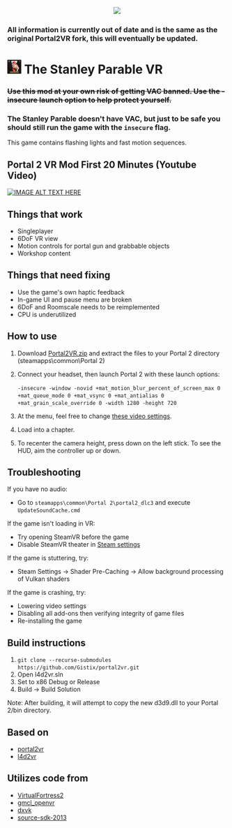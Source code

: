 <div align="center">
  <p>
    <a align="center" href="https://store.steampowered.com/app/221910/The_Stanley_Parable/" target="_blank">
      <img width="auto" src="img/logo.png"></a>
  </p>
</div>

### All information is currently out of date and is the same as the original Portal2VR fork, this will eventually be updated.
# ![The Stanley Parable icon](imgs/icon.jpg "The Stanley Parable icon") The Stanley Parable VR
### ~~Use this mod at your own risk of getting VAC banned. Use the -insecure launch option to help protect yourself.~~
### The Stanley Parable doesn't have VAC, but just to be safe you should still run the game with the `insecure` flag.
This game contains flashing lights and fast motion sequences.

## Portal 2 VR Mod First 20 Minutes (Youtube Video)
[![IMAGE ALT TEXT HERE](https://img.youtube.com/vi/nQZ601kEDFI/0.jpg)](https://www.youtube.com/watch?v=nQZ601kEDFI)

## Things that work
* Singleplayer
* 6DoF VR view
* Motion controls for portal gun and grabbable objects
* Workshop content

## Things that need fixing
* Use the game's own haptic feedback
* In-game UI and pause menu are broken
* 6DoF and Roomscale needs to be reimplemented
* CPU is underutilized

## How to use
1. Download [Portal2VR.zip](https://github.com/Gistix/portal2vr/releases) and extract the files to your Portal 2 directory (steamapps\common\Portal 2)
2. Connect your headset, then launch Portal 2 with these launch options:
   
   ``` -insecure -window -novid +mat_motion_blur_percent_of_screen_max 0 +mat_queue_mode 0 +mat_vsync 0 +mat_antialias 0 +mat_grain_scale_override 0 -width 1280 -height 720 ```

3. At the menu, feel free to change [these video settings](https://i.imgur.com/yYQMXs6.jpg).
4. Load into a chapter. 
5. To recenter the camera height, press down on the left stick. To see the HUD, aim the controller up or down.

## Troubleshooting
If you have no audio:
* Go to ```steamapps\common\Portal 2\portal2_dlc3``` and execute ```UpdateSoundCache.cmd```
  
If the game isn't loading in VR:
* Try opening SteamVR before the game
* Disable SteamVR theater in [Steam settings](https://external-preview.redd.it/1WdLExouo_YKhTGT6C5GGrOjeWO7qNdIdDRvIRBhw-0.png?auto=webp&s=0d4447a9d954e1ec15b2c010cf50eeabd51f4197)

If the game is stuttering, try: 
* Steam Settings -> Shader Pre-Caching -> Allow background processing of Vulkan shaders

If the game is crashing, try:
* Lowering video settings
* Disabling all add-ons then verifying integrity of game files
* Re-installing the game

## Build instructions
1. ``` git clone --recurse-submodules https://github.com/Gistix/portal2vr.git ```
2. Open l4d2vr.sln
3. Set to x86 Debug or Release
4. Build -> Build Solution

Note: After building, it will attempt to copy the new d3d9.dll to your Portal 2/bin directory.

## Based on
* [portal2vr](https://github.com/Gistix/portal2vr)
* [l4d2vr](https://github.com/sd805/l4d2vr)

  
## Utilizes code from
* [VirtualFortress2](https://github.com/PinkMilkProductions/VirtualFortress2)
* [gmcl_openvr](https://github.com/Planimeter/gmcl_openvr/)
* [dxvk](https://github.com/TheIronWolfModding/dxvk/tree/vr-dx9-rel)
* [source-sdk-2013](https://github.com/ValveSoftware/source-sdk-2013/)

